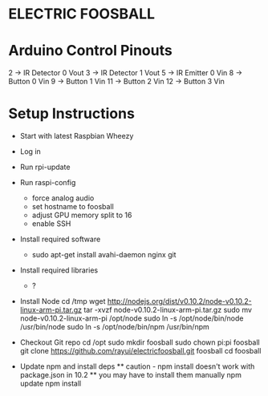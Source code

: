 ELECTRIC FOOSBALL
=================

# Arduino Control Pinouts

2 -> IR Detector 0 Vout
3 -> IR Detector 1 Vout
5 -> IR Emitter 0 Vin
8 -> Button 0 Vin
9 -> Button 1 Vin
11 -> Button 2 Vin
12 -> Button 3 Vin


Setup Instructions
==================

* Start with latest Raspbian Wheezy
* Log in

* Run rpi-update
* Run raspi-config
	- force analog audio
	- set hostname to foosball
	- adjust GPU memory split to 16
	- enable SSH

* Install required software
	- sudo apt-get install avahi-daemon nginx git

* Install required libraries
	- ?

* Install Node
cd /tmp
wget http://nodejs.org/dist/v0.10.2/node-v0.10.2-linux-arm-pi.tar.gz
tar -xvzf node-v0.10.2-linux-arm-pi.tar.gz
sudo mv node-v0.10.2-linux-arm-pi /opt/node
sudo ln -s  /opt/node/bin/node /usr/bin/node
sudo ln -s  /opt/node/bin/npm /usr/bin/npm

* Checkout Git repo
cd /opt
sudo mkdir foosball
sudo chown pi:pi foosball
git clone https://github.com/rayui/electricfoosball.git foosball
cd foosball

* Update npm and install deps
** caution - npm install doesn't work with package.json in 10.2
** you may have to install them manually
npm update
npm install 

